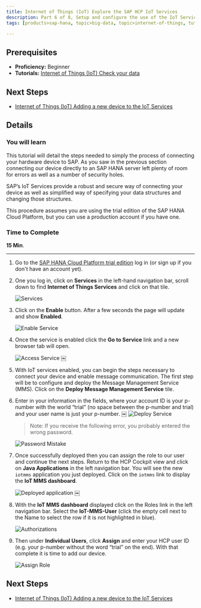 ```yaml
---
title: Internet of Things (IoT) Explore the SAP HCP IoT Services
description: Part 6 of 8, Setup and configure the use of the IoT Services with SAP HANA Cloud Platform
tags: [products>sap-hana, topic>big-data, topic>internet-of-things, tutorial>beginner ]

---
```


## Prerequisites  
 - **Proficiency:** Beginner
 - **Tutorials:** [Internet of Things (IoT) Check your data](http://go.sap.com/developer/tutorials/iot-part5-inserting-tessel-data.html)


## Next Steps
 - [Internet of Things (IoT) Adding a new device to the IoT Services](http://go.sap.com/developer/tutorials/iot-part7-add-device.html)

## Details
### You will learn  

This tutorial will detail the steps needed to simply the process of connecting your hardware device to SAP. As you saw in the previous section connecting our device directly to an SAP HANA server left plenty of room for errors as well as a number of security holes.
SAP’s IoT Services provide a robust and secure way of connecting your device as well as simplified way of specifying your data structures and changing those structures.

This procedure assumes you are using the trial edition of the SAP HANA Cloud Platform, but you can use a production account if you have one.  

### Time to Complete
**15 Min**.

---
1. Go to the [SAP HANA Cloud Platform trial edition](https://account.hanatrial.ondemand.com/cockpit) log in (or sign up if you don't have an account yet).

2. One you log in, click on **Services** in the left-hand navigation bar, scroll down to find **Internet of Things Services** and click on that tile.

    ![Services](https://raw.githubusercontent.com/SAPDocuments/Tutorials/master/tutorials/iot-part6-hcp-services/p6_2.png)

3. Click on the **Enable** button. After a few seconds the page will update and show **Enabled**.

    ![Enable Service](https://raw.githubusercontent.com/SAPDocuments/Tutorials/master/tutorials/iot-part6-hcp-services/p6_3a.png)

4. Once the service is enabled click the **Go to Service** link and a new browser tab will open.

    ![Access Service](https://raw.githubusercontent.com/SAPDocuments/Tutorials/master/tutorials/iot-part6-hcp-services/p6_4.png)￼
5. With IoT services enabled, you can begin the steps necessary to connect your device and enable message communication. The first step will be to configure and deploy the Message Management Service (MMS). Click on the **Deploy Message Management Service** tile.


6. Enter in your information in the fields, where your account ID is your p-number with the world “trial” (no space between the p-number and trial) and your user name is just your p-number.￼
    ![Deploy Service](https://raw.githubusercontent.com/SAPDocuments/Tutorials/master/tutorials/iot-part6-hcp-services/p6_6a.png)    > Note: If you receive the following error, you probably entered the wrong password.    ![Password Mistake](https://raw.githubusercontent.com/SAPDocuments/Tutorials/master/tutorials/iot-part6-hcp-services/p6_6b.png)7. Once successfully deployed then you can assign the role to our user and continue the next steps. Return to the HCP Cockpit view and click on **Java Applications** in the left navigation bar. You will see the new `iotmms` application you just deployed. Click on the `iotmms` link to display the **IoT MMS dashboard**.

    ![Deployed application](https://raw.githubusercontent.com/SAPDocuments/Tutorials/master/tutorials/iot-part6-hcp-services/p6_7.png)￼8. With the **IoT MMS dashboard** displayed click on the Roles link in the left navigation bar. Select the **IoT-MMS-User** (click the empty cell next to the Name to select the row if it is not highlighted in blue).

    ![Authorizations](https://raw.githubusercontent.com/SAPDocuments/Tutorials/master/tutorials/iot-part6-hcp-services/p6_8.png)

9. Then under **Individual Users**, click **Assign** and enter your HCP user ID (e.g. your p-number without the word “trial” on the end). With that complete it is time to add our device.    ![Assign Role](https://raw.githubusercontent.com/SAPDocuments/Tutorials/master/tutorials/iot-part6-hcp-services/p6_9.png)## Next Steps
 - [Internet of Things (IoT) Adding a new device to the IoT Services](http://go.sap.com/developer/tutorials/iot-part7-add-device.html)
